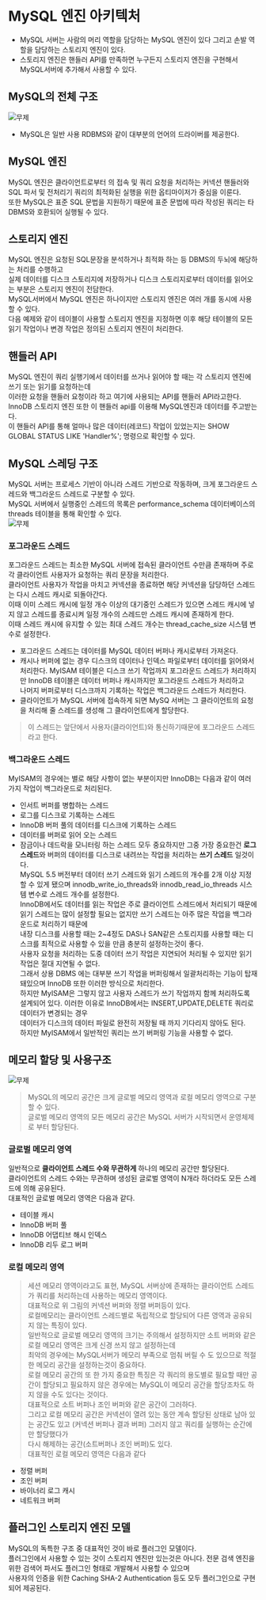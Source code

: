 # MySQL 엔진 아키텍처
- MySQL 서버는 사람의 머리 역할을 담당하는 MySQL 엔진이 있다 그리고 손발 역할을 담당하는 스토리지 엔진이 있다.
- 스토리지 엔진은 핸들러 API를 만족하면 누구든지 스토리지 엔진을 구현해서 MySQL서버에 추가해서 사용할 수 있다.

## MySQL의 전체 구조
![무제](https://user-images.githubusercontent.com/23313008/168823048-ece35174-e284-4760-8f4b-35546efc67ce.png)  
- MySQL은 일반 사용 RDBMS와 같이 대부분의 언어의 드라이버를 제공한다.
## MySQL 엔진
MySQL 엔진은 클라이언트로부터 의 접속 및 쿼리 요청을 처리하는 커넥션 핸들러와 SQL 파서 및 전처리기 쿼리의 최적화된 실행을 위한 옵티마이저가 중심을 이룬다.  
또한 MySQL은 표준 SQL 문법을 지원하기 때문에 표준 문법에 따라 작성된 쿼리는 타 DBMS와 호환되어 실행될 수 있다.
## 스토리지 엔진
MySQL 엔진은 요청된 SQL문장을 분석하거나 최적화 하는 등 DBMS의 두뇌에 해당하는 처리를 수행하고  
실제 데이터를 디스크 스토리지에 저장하거나 디스크 스토리지로부터 데이터를 읽어오는 부분은 스토리지 엔진이 전담한다.  
MySQL서버에서 MySQL 엔진은 하나이지만 스토리지 엔진은 여러 개를 동시에 사용할 수 있다.  
다음 예제와 같이 테이블이 사용할 스토리지 엔진을 지정하면 이후 해당 테이블의 모든 읽기 작업이나 변경 작업은 정의된 스토리지 엔진이 처리한다.  
## 핸들러 API
MySQL 엔진이 쿼리 실행기에서 데이터를 쓰거나 읽어야 할 때는 각 스토리지 엔진에 쓰기 또는 읽기를 요청하는데  
이러한 요청을 핸들러 요청이라 하고 여기에 사용되는 API를 핸들러 API라고한다.  
InnoDB 스토리지 엔진 또한 이 핸들러 api를 이용해 MySQL엔진과 데이터를 주고받는다.  
이 핸들러 API를 통해 얼마나 많은 데이터(레코드) 작업이 있었는지는 SHOW GLOBAL STATUS LIKE 'Handler%'; 명령으로 확인할 수 있다.  
## MySQL 스레딩 구조
MySQL 서버는 프로세스 기반이 아니라 스레드 기반으로 작동하며, 크게 포그라운드 스레드와 백그라운드 스레드로 구분할 수 있다.  
MySQL 서버에서 실행중인 스레드의 목록은 performance_schema 데이터베이스의 threads 테이블을 통해 확인할 수 있다.  
![무제](https://user-images.githubusercontent.com/23313008/168829240-18d6060e-a297-461b-921f-9e07228b5f01.png)  
### 포그라운드 스레드
포그라운드 스레드는 최소한 MySQL 서버에 접속된 클라이언트 수만큼 존재하며 주로 각 클라이언트 사용자가 요청하는 쿼리 문장을 처리한다.  
클라이언트 사용자가 작업을 마치고 커넥션을 종료하면 해당 커넥션을 담당하던 스레드는 다시 스레드 캐시로 되돌아간다.  
이때 이미 스레드 캐시에 일정 개수 이상의 대기중인 스레드가 있으면 스레드 캐시에 넣지 않고 스레드를 종료시켜 일정 개수의 스레드만 스레드 캐시에 존재하게 한다.  
이때 스레드 캐시에 유지할 수 있는 최대 스레드 개수는 thread_cache_size 시스템 변수로 설정한다.  
- 포그라운드 스레드는 데이터를 MySQL 데이터 버퍼나 캐시로부터 가져온다.
- 캐시나 버퍼에 없는 경우 디스크의 데이터나 인덱스 파일로부터 데이터를 읽어와서 처리한다.
MyISAM 테이블은 디스크 쓰기 작업까지 포그라운드 스레드가 처리하지만 InnoDB 테이블은 데이터 버퍼나 캐시까지만 포그라운드 스레드가 처리하고  
나머지 버퍼로부터 디스크까지 기록하는 작업은 백그라운드 스레드가 처리한다.  
- 클라이언트가 MySQL 서버에 접속하게 되면 MySQ 서버는 그 클라이언트의 요청을 처리해 줄 스레드를 생성해 그 클라이언트에게 할당한다.
> 이 스레드는 앞단에서 사용자(클라이언트)와 통신하기때문에 포그라운드 스레드라고 한다.
### 백그라운드 스레드
MyISAM의 경우에는 별로 해당 사항이 없는 부분이지만 InnoDB는 다음과 같이 여러 가지 작업이 백그라운드로 처리된다.  
- 인서트 버퍼를 병합하는 스레드
- 로그를 디스크로 기록하는 스레드
- InnoDB 버퍼 풀의 데이터를 디스크에 기록하는 스레드
- 데이터를 버퍼로 읽어 오는 스레드
- 잠금이나 데드락을 모니터링 하는 스레드
모두 중요하지만 그중 가장 중요한건 **로그 스레드**와 버퍼의 데이터를 디스크로 내려쓰는 작업을 처리하는 **쓰기 스레드** 일것이다.  
MySQL 5.5 버전부터 데이터 쓰기 스레드와 읽기 스레드의 개수를 2개 이상 지정할 수 있게 됐으며 innodb_write_io_threads와 innodb_read_io_threads 시스템 변수로 스레드 개수를 설정한다.  
InnoDB에서도 데이터를 읽는 작업은 주로 클라이언트 스레드에서 처리되기 때문에 읽기 스레드는 많이 설정할 필요는 없지만 쓰기 스레드는 아주 많은 작업을 백그라운드로 처리하기 때문에  
내장 디스크를 사용할 때는 2~4정도 DAS나 SAN같은 스토리지를 사용할 때는 디스크를 최적으로 사용할 수 있을 만큼 충분히 설정하는것이 좋다.  
사용자 요청을 처리하는 도중 데이터 쓰기 작업은 지연되어 처리될 수 있지만 읽기 작업은 절대 지연될 수 없다.  
그래서 상용 DBMS 에는 대부분 쓰기 작업을 버퍼링해서 일괄처리하는 기능이 탑재돼있으며 InnoDB 또한 이러한 방식으로 처리한다.  
하지만 MyISAM은 그렇지 않고 사용자 스레드가 쓰기 작업까지 함께 처리하도록 설계되어 있다. 이러한 이유로 InnoDB에서는 INSERT,UPDATE,DELETE 쿼리로 데이터가 변경되는 경우  
데이터가 디스크의 데이터 파일로 완전히 저장될 때 까지 기다리지 않아도 된다.  
하지만 MyISAM에서 일반적인 쿼리는 쓰기 버퍼링 기능을 사용할 수 없다.  
## 메모리 할당 및 사용구조
![무제](https://user-images.githubusercontent.com/23313008/168834016-816430eb-d993-4408-9392-66ec504467bd.png)  
> MySQL의 메모리 공간은 크게 글로벌 메모리 영역과 로컬 메모리 영역으로 구분할 수 있다.  
글로벌 메모리 영역의 모든 메모리 공간은 MySQL 서버가 시작되면서 운영체제로 부터 할당된다.  
### 글로벌 메모리 영역
일반적으로 **클라이언트 스레드 수와 무관하게** 하나의 메모리 공간만 할당된다.  
클라이언트의 스레드 수와는 무관하며 생성된 글로벌 영역이 N개라 하더라도 모든 스레드에 의해 공유된다.  
대표적인 글로벌 메모리 영역은 다음과 같다.  
- 테이블 캐시
- InnoDB 버퍼 풀
- InnoDB 어댑티브 해시 인덱스
- InnoDB 리두 로그 버퍼
### 로컬 메모리 영역
> 세션 메모리 영역이라고도 표현, MySQL 서버상에 존재하는 클라이언트 스레드가 쿼리를 처리하는데 사용하는 메모리 영역이다.  
대표적으로 위 그림의 커넥션 버퍼와 정렬 버퍼등이 있다.  
로컬메모리는 클라이언트 스레드별로 독립적으로 할당되어 다른 영역과 공유되지 않는 특징이 있다.  
일반적으로 글로벌 메모리 영역의 크기는 주의해서 설정하지만 소트 버퍼와 같은 로컬 메모리 영역은 크게 신경 쓰지 않고 설정하는데  
최악의 경우에는 MySQL서버가 메모리 부족으로 멈춰 버릴 수 도 있으므로 적절한 메모리 공간을 설정하는것이 중요하다.  
로컬 메모리 공간의 또 한 가지 중요한 특징은 각 쿼리의 용도별로 필요할 때만 공간이 할당되고 필요하지 않은 경우에는 MySQL이 메모리 공간을 할당조차도 하지 않을 수도 있다는 것이다.  
대표적으로 소트 버퍼나 조인 버퍼와 같은 공간이 그러하다.  
그리고 로컬 메모리 공간은 커넥션이 열려 있는 동안 계속 할당된 상태로 남아 있는 공간도 있고 (커넥션 버퍼나 결과 버퍼) 그러지 않고 쿼리를 실행하는 순간에만 할당했다가  
다시 해제하는 공간(소트버퍼나 조인 버퍼)도 있다.  
대표적인 로컬 메모리 영역은 다음과 같다  
- 정렬 버퍼
- 조인 버퍼
- 바이너리 로그 캐시
- 네트워크 버퍼
## 플러그인 스토리지 엔진 모델
MySQL의 독특한 구조 중 대표적인 것이 바로 플러그인 모델이다.  
플러그인에서 사용할 수 있는 것이 스토리지 엔진만 있는것은 아니다. 전문 검색 엔진을 위한 검색어 파서도 플러그인 형태로 개발해서 사용할 수 있으며  
사용자의 인증을 위한 Caching SHA-2 Authentication 등도 모두 플러그인으로 구현되어 제공된다.  
